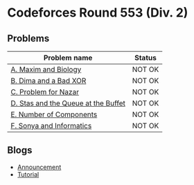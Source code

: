 # Codeforces Round 553 (Div. 2)

## Problems

|Problem name|Status|
|------------|---------|
| [A. Maxim and Biology](problems/A._Maxim_and_Biology.md)|NOT OK|
| [B. Dima and a Bad XOR](problems/B._Dima_and_a_Bad_XOR.md)|NOT OK|
| [C. Problem for Nazar](problems/C._Problem_for_Nazar.md)|NOT OK|
| [D. Stas and the Queue at the Buffet](problems/D._Stas_and_the_Queue_at_the_Buffet.md)|NOT OK|
| [E. Number of Components](problems/E._Number_of_Components.md)|NOT OK|
| [F. Sonya and Informatics](problems/F._Sonya_and_Informatics.md)|NOT OK|
## Blogs

- [Announcement](blogs/Announcement.md)
- [Tutorial](blogs/Tutorial.md)
